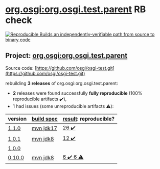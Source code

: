 [org.osgi:org.osgi.test.parent](https://search.maven.org/artifact/org.osgi/org.osgi.test.parent/) RB check
=======

[![Reproducible Builds](https://reproducible-builds.org/images/logos/rb.svg) an independently-verifiable path from source to binary code](https://reproducible-builds.org/)

## Project: [org.osgi:org.osgi.test.parent](https://search.maven.org/artifact/org.osgi/org.osgi.test.parent/)

Source code: [https://github.com/osgi/osgi-test.git](https://github.com/osgi/osgi-test.git)

rebuilding **3 releases** of org.osgi:org.osgi.test.parent:
- **2** releases were found successfully **fully reproducible** (100% reproducible artifacts :heavy_check_mark:),
- 1 had issues (some unreproducible artifacts :warning:):

| version | [build spec](BUILDSPEC.md) | [result](https://reproducible-builds.org/docs/jvm/): reproducible? |
| -- | --------- | ------ |
| [1.1.0](https://search.maven.org/artifact/org.osgi/org.osgi.test.parent/1.1.0/pom) | [mvn jdk17](osgi-test-1.1.0.buildspec) | [26 :heavy_check_mark: ](org.osgi.test.parent-1.1.0.buildcompare) |
| [1.0.1](https://search.maven.org/artifact/org.osgi/org.osgi.test.parent/1.0.1/pom) | [mvn jdk8](osgi-test-1.0.1.buildspec) | [12 :heavy_check_mark: ](org.osgi.test.parent-1.0.1.buildcompare) |
| [1.0.0](https://search.maven.org/artifact/org.osgi/org.osgi.test.parent/1.0.0/pom) | | |
| [0.10.0](https://search.maven.org/artifact/org.osgi/org.osgi.test.parent/0.10.0/pom) | [mvn jdk8](osgi-test-0.10.0.buildspec) | [6 :heavy_check_mark:  6 :warning:](org.osgi.test.parent-0.10.0.buildcompare) |
